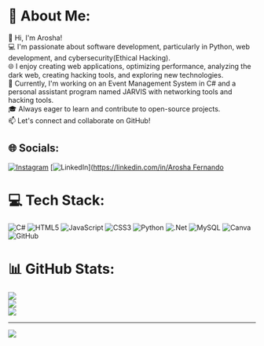 # 💫 About Me:
👋 Hi, I'm Arosha!<br>💻 I'm passionate about software development, particularly in Python, web development, and cybersecurity(Ethical Hacking).<br>🌐 I enjoy creating web applications, optimizing performance, analyzing the dark web, creating hacking tools, and exploring new technologies.<br>🔧 Currently, I'm working on an Event Management System in C# and a personal assistant program named JARVIS with networking tools and hacking tools. <br>🎓 Always eager to learn and contribute to open-source projects.<br>📫 Let's connect and collaborate on GitHub!


## 🌐 Socials:
[![Instagram](https://img.shields.io/badge/Instagram-%23E4405F.svg?logo=Instagram&logoColor=white)](https://instagram.com/arosha_rf) [![LinkedIn](https://img.shields.io/badge/LinkedIn-%230077B5.svg?logo=linkedin&logoColor=white)]([https://linkedin.com/in/Arosha Fernando](https://www.linkedin.com/in/arosha-fernando-a56328300?utm_source=share&utm_campaign=share_via&utm_content=profile&utm_medium=android_app) 

# 💻 Tech Stack:
![C#](https://img.shields.io/badge/c%23-%23239120.svg?style=for-the-badge&logo=csharp&logoColor=white) ![HTML5](https://img.shields.io/badge/html5-%23E34F26.svg?style=for-the-badge&logo=html5&logoColor=white) ![JavaScript](https://img.shields.io/badge/javascript-%23323330.svg?style=for-the-badge&logo=javascript&logoColor=%23F7DF1E) ![CSS3](https://img.shields.io/badge/css3-%231572B6.svg?style=for-the-badge&logo=css3&logoColor=white) ![Python](https://img.shields.io/badge/python-3670A0?style=for-the-badge&logo=python&logoColor=ffdd54) ![.Net](https://img.shields.io/badge/.NET-5C2D91?style=for-the-badge&logo=.net&logoColor=white) ![MySQL](https://img.shields.io/badge/mysql-4479A1.svg?style=for-the-badge&logo=mysql&logoColor=white) ![Canva](https://img.shields.io/badge/Canva-%2300C4CC.svg?style=for-the-badge&logo=Canva&logoColor=white) ![GitHub](https://img.shields.io/badge/github-%23121011.svg?style=for-the-badge&logo=github&logoColor=white)
# 📊 GitHub Stats:
![](https://github-readme-stats.vercel.app/api?username=aroshfer&theme=dark&hide_border=false&include_all_commits=false&count_private=false)<br/>
![](https://github-readme-streak-stats.herokuapp.com/?user=aroshfer&theme=dark&hide_border=false)<br/>
![](https://github-readme-stats.vercel.app/api/top-langs/?username=aroshfer&theme=dark&hide_border=false&include_all_commits=false&count_private=false&layout=compact)

---
[![](https://visitcount.itsvg.in/api?id=aroshfer&icon=0&color=0)](https://visitcount.itsvg.in)

<!-- Proudly created with GPRM ( https://gprm.itsvg.in ) -->
